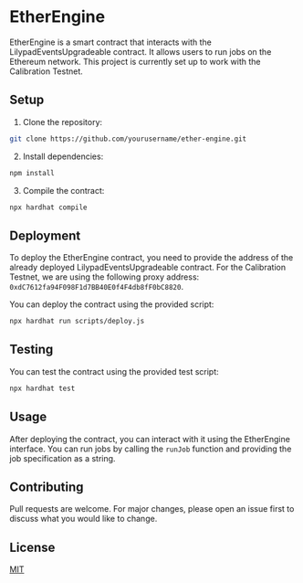 # EtherEngine

EtherEngine is a smart contract that interacts with the LilypadEventsUpgradeable contract. It allows users to run jobs on the Ethereum network. This project is currently set up to work with the Calibration Testnet.

## Setup

1. Clone the repository:

```bash
git clone https://github.com/yourusername/ether-engine.git
```

2. Install dependencies:

```bash
npm install
```

3. Compile the contract:

```bash
npx hardhat compile
```

## Deployment

To deploy the EtherEngine contract, you need to provide the address of the already deployed LilypadEventsUpgradeable contract. For the Calibration Testnet, we are using the following proxy address: `0xdC7612fa94F098F1d7BB40E0f4F4db8fF0bC8820`.

You can deploy the contract using the provided script:

```bash
npx hardhat run scripts/deploy.js
```

## Testing

You can test the contract using the provided test script:

```bash
npx hardhat test
```

## Usage

After deploying the contract, you can interact with it using the EtherEngine interface. You can run jobs by calling the `runJob` function and providing the job specification as a string.

## Contributing

Pull requests are welcome. For major changes, please open an issue first to discuss what you would like to change.

## License

[MIT](https://choosealicense.com/licenses/mit/)
